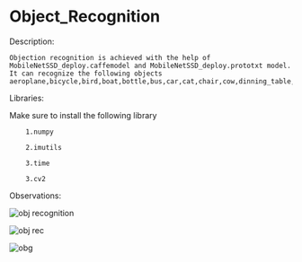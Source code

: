 # Object_Recognition

Description: 

    Objection recognition is achieved with the help of MobileNetSSD_deploy.caffemodel and MobileNetSSD_deploy.prototxt model. It can recognize the following objects aeroplane,bicycle,bird,boat,bottle,bus,car,cat,chair,cow,dinning_table,dog,horse,motor_bike,person,potte_plant,sheep,sofa,train,tvmonitor.
   
Libraries:

   Make sure to install the following library
    
        1.numpy
        
        2.imutils
        
        3.time
        
        3.cv2
        
Observations:

![obj recognition](https://user-images.githubusercontent.com/59734392/132990960-a86cbefb-0236-4d28-8eca-37d64ed78ce6.JPG)


![obj rec](https://user-images.githubusercontent.com/59734392/132990962-26a2b04e-2076-4644-9772-7e23a7dbcc74.JPG)


![obg](https://user-images.githubusercontent.com/59734392/132995721-0878641f-6796-4c6c-8566-9d1fee9a7d90.JPG)

